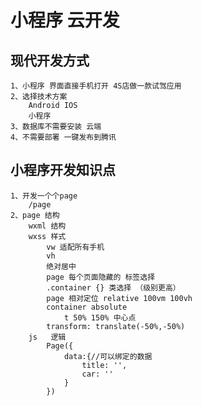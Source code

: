 # 小程序 云开发

## 现代开发方式
    1、小程序 界面直接手机打开 4S店做一款试驾应用
    2、选择技术方案
        Android IOS 
        小程序
    3、数据库不需要安装 云端
    4、不需要部署 一键发布到腾讯

## 小程序开发知识点
    1、开发一个个page
        /page
    2、page 结构
        wxml 结构
        wxss 样式
            vw 适配所有手机
            vh 
            绝对居中
            page 每个页面隐藏的 标签选择 
            .container {} 类选择 （级别更高）
            page 相对定位 relative 100vm 100vh
            container absolute 
                t 50% 150% 中心点
            transform: translate(-50%,-50%)
        js   逻辑
            Page({
                data:{//可以绑定的数据
                    title: '',
                    car: ''
                }
            })
